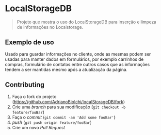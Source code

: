 # LocalStorageDB
> Projeto que mostra o uso do LocalStorageDB para inserção e limpeza de 
informações no Localstorage. 

## Exemplo de uso
Usado para guardar informações no cliente, onde as mesmas podem ser 
usadas para manter dados em formulários, por exemplo carrinhos de 
compras, formulário de contatos entre outros casos que as informações 
tendem a ser mantidas mesmo após a atualização da página.

## Contributing

1. Faça o fork  do projeto 
(<https://github.com/AdrianoBiolchi/localStorageDB/fork>)
2. Crie uma _branch_ para sua modificação (`git checkout -b 
feature/fooBar`)
3. Faça o _commit_ (`git commit -am 'Add some fooBar'`)
4. _push_ (`git push origin feature/fooBar`)
5. Crie um novo _Pull Request_

